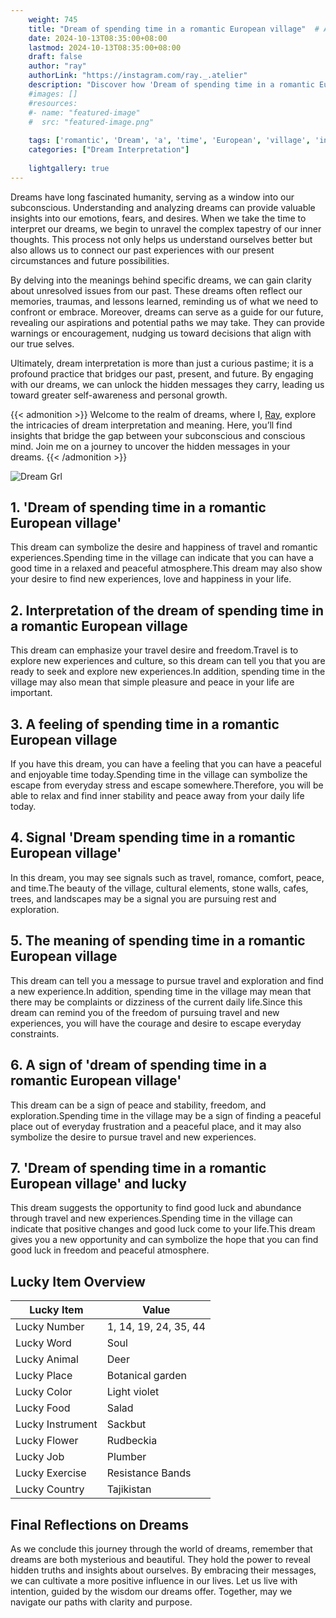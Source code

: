 ```yaml
---
    weight: 745
    title: "Dream of spending time in a romantic European village"  # Assuming 'title' column exists
    date: 2024-10-13T08:35:00+08:00
    lastmod: 2024-10-13T08:35:00+08:00
    draft: false
    author: "ray"
    authorLink: "https://instagram.com/ray._.atelier"
    description: "Discover how 'Dream of spending time in a romantic European village' can interpret your future and uncover its significant meanings in your life."
    #images: []
    #resources:
    #- name: "featured-image"
    #  src: "featured-image.png"
    
    tags: ['romantic', 'Dream', 'a', 'time', 'European', 'village', 'in', 'of', 'spending']
    categories: ["Dream Interpretation"]
    
    lightgallery: true
---
```

    
Dreams have long fascinated humanity, serving as a window into our subconscious. Understanding and analyzing dreams can provide valuable insights into our emotions, fears, and desires. When we take the time to interpret our dreams, we begin to unravel the complex tapestry of our inner thoughts. This process not only helps us understand ourselves better but also allows us to connect our past experiences with our present circumstances and future possibilities.

By delving into the meanings behind specific dreams, we can gain clarity about unresolved issues from our past. These dreams often reflect our memories, traumas, and lessons learned, reminding us of what we need to confront or embrace. Moreover, dreams can serve as a guide for our future, revealing our aspirations and potential paths we may take. They can provide warnings or encouragement, nudging us toward decisions that align with our true selves.

Ultimately, dream interpretation is more than just a curious pastime; it is a profound practice that bridges our past, present, and future. By engaging with our dreams, we can unlock the hidden messages they carry, leading us toward greater self-awareness and personal growth.

{{< admonition >}}
Welcome to the realm of dreams, where I, [Ray](https://instagram.com/ray._.atelier), explore the intricacies of dream interpretation and meaning. Here, you’ll find insights that bridge the gap between your subconscious and conscious mind. Join me on a journey to uncover the hidden messages in your dreams.
{{< /admonition >}}

![Dream Grl](https://cdn.pixabay.com/photo/2017/11/02/03/35/gothic-2910057_1280.jpg "Dream Grl")

## 1. 'Dream of spending time in a romantic European village'
This dream can symbolize the desire and happiness of travel and romantic experiences.Spending time in the village can indicate that you can have a good time in a relaxed and peaceful atmosphere.This dream may also show your desire to find new experiences, love and happiness in your life.

## 2. Interpretation of the dream of spending time in a romantic European village
This dream can emphasize your travel desire and freedom.Travel is to explore new experiences and culture, so this dream can tell you that you are ready to seek and explore new experiences.In addition, spending time in the village may also mean that simple pleasure and peace in your life are important.

## 3. A feeling of spending time in a romantic European village
If you have this dream, you can have a feeling that you can have a peaceful and enjoyable time today.Spending time in the village can symbolize the escape from everyday stress and escape somewhere.Therefore, you will be able to relax and find inner stability and peace away from your daily life today.

## 4. Signal 'Dream spending time in a romantic European village'
In this dream, you may see signals such as travel, romance, comfort, peace, and time.The beauty of the village, cultural elements, stone walls, cafes, trees, and landscapes may be a signal you are pursuing rest and exploration.

## 5. The meaning of spending time in a romantic European village
This dream can tell you a message to pursue travel and exploration and find a new experience.In addition, spending time in the village may mean that there may be complaints or dizziness of the current daily life.Since this dream can remind you of the freedom of pursuing travel and new experiences, you will have the courage and desire to escape everyday constraints.

## 6. A sign of 'dream of spending time in a romantic European village'
This dream can be a sign of peace and stability, freedom, and exploration.Spending time in the village may be a sign of finding a peaceful place out of everyday frustration and a peaceful place, and it may also symbolize the desire to pursue travel and new experiences.

## 7. 'Dream of spending time in a romantic European village' and lucky
This dream suggests the opportunity to find good luck and abundance through travel and new experiences.Spending time in the village can indicate that positive changes and good luck come to your life.This dream gives you a new opportunity and can symbolize the hope that you can find good luck in freedom and peaceful atmosphere.

## Lucky Item Overview
| Lucky Item          | Value              |
|---------------|--------------------|
| Lucky Number        | 1, 14, 19, 24, 35, 44  |
| Lucky Word          | Soul |
| Lucky Animal        | Deer |
| Lucky Place         | Botanical garden     |
| Lucky Color         | Light violet     |
| Lucky Food          | Salad      |
| Lucky Instrument    | Sackbut |
| Lucky Flower        | Rudbeckia    |
| Lucky Job           | Plumber       |
| Lucky Exercise      | Resistance Bands  |
| Lucky Country       | Tajikistan    |


##  Final Reflections on Dreams

As we conclude this journey through the world of dreams, remember that dreams are both mysterious and beautiful. They hold the power to reveal hidden truths and insights about ourselves. By embracing their messages, we can cultivate a more positive influence in our lives. Let us live with intention, guided by the wisdom our dreams offer. Together, may we navigate our paths with clarity and purpose.
